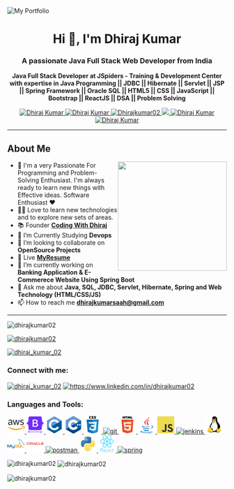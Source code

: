 ![My Portfolio](https://github.com/user-attachments/assets/487dfc08-4c02-409f-9e77-dffa217452ee)
<h1 align="center">Hi 👋, I'm Dhiraj Kumar</h1>
<h3 align="center">A passionate Java Full Stack Web Developer from India</h3>
<p align="center"><b>Java Full Stack Developer at JSpiders - Training & Development Center with expertise in Java Programming || JDBC || Hibernate || Servlet || JSP || Spring Framework || Oracle SQL || HTML5 || CSS || JavaScript || Bootstrap || ReactJS || DSA || Problem Solving</b></p>
<!-- <img align="right" alt="Coding" width="400" src="https://cdn.dribbble.com/users/1162077/screenshots/3848914/programmer.gif"> -->

<p align="center">  
    <a href="https://www.youtube.com/@CodingWithDhiraj" target="_blank">
  <img src="https://img.shields.io/badge/YouTube-FF0000?style=for-the-badge&logo=youtube&logoColor=white" alt="Dhiraj Kumar" />
 </a> 
 <a href="https://www.linkedin.com/in/dhirajkumar02/" target="_blank">
  <img src="https://img.shields.io/badge/LinkedIn-0077B5?style=for-the-badge&logo=linkedin&logoColor=white" alt="Dhiraj Kumar"/>
 </a>
 <a href="https://github.com/Dhirajkumar02" target="_blank">
  <img src="https://img.shields.io/badge/GitHub-181717?style=for-the-badge&logo=github&logoColor=white" alt="Dhirajkumar02" />
 </a>
 <a href="https://x.com/Dhiraj_kumar_02" target="_blank">
  <img src="https://img.shields.io/badge/Twitter-1DA1F2?style=for-the-badge&logo=twitter&logoColor=white" />
 </a>
 <a href="https://www.instagram.com/er.dhirajkumargupta/" target="_blank">
  <img src="https://img.shields.io/badge/Instagram-fe4164?style=for-the-badge&logo=instagram&logoColor=white" alt="Dhiraj Kumar" />
<!--  </a> 
    <a href="" target="blank">
  <img src="https://img.shields.io/badge/Topmate-009933?style=for-the-badge&logo=appveyor&logoColor=white" alt="Topmate" />
 </a> -->
   <a href="mailto:dhirajkumarsaah@gmail.com" target="_blank">
  <img src="https://img.shields.io/badge/Email-D14836?style=for-the-badge&logo=gmail&logoColor=white" alt="Dhiraj Kumar" />
 </a> 
</p>

---
## About Me
 <!-- <a><img align="right" src="MyLCGoldBedge.gif" width="350" height="240" /></a> -->
<a><img align="right" src="https://assets.leetcode.com/static_assets/marketing/2024.gif" width="250" height="250" /></a>
- 🥋 I'm a very Passionate For Programming and Problem-Solving Enthusiast. I'm always ready to learn new things with Effective ideas. Software Enthusiast ❤️
- 👨‍💻 Love to learn new technologies and to explore new sets of areas.
- 📚 Founder <b>[**Coding With Dhiraj**](https://www.linkedin.com/in/dhirajkumar02/)</b>
- 📘 I’m Currently Studying **Devops**
  <!-- - 📘 I’m Currently learning **𝐌𝐄𝐑𝐍 𝐒𝐭𝐚𝐜𝐤 𝐃𝐞𝐯𝐞𝐥𝐨𝐩𝐞𝐦𝐞𝐧𝐭** -->
- 👯 I’m looking to collaborate on **OpenSource Projects**
- 📔 Live [**MyResume**](https://dhirajkumar02.github.io/My-Portfolio/)
- 🔭 I’m currently working on **Banking Application & E-Commerece Website Using Spring Boot**
  <!-- - 🌱 I’m currently learning **Spring Boot and React** -->
- 💬 Ask me about **Java, SQL, JDBC, Servlet, Hibernate, Spring and Web Technology (HTML/CSS/JS)**
- 📫 How to reach me **dhirajkumarsaah@gmail.com**

---

<p align="left"> <img src="https://komarev.com/ghpvc/?username=dhirajkumar02&label=Profile%20views&color=0e75b6&style=flat" alt="dhirajkumar02" /> </p>

<p align="left"> <a href="https://github.com/ryo-ma/github-profile-trophy"><img src="https://github-profile-trophy.vercel.app/?username=dhirajkumar02" alt="dhirajkumar02" /></a> </p>

<p align="left"> <a href="https://twitter.com/dhiraj_kumar_02" target="blank"><img src="https://img.shields.io/twitter/follow/dhiraj_kumar_02?logo=twitter&style=for-the-badge" alt="dhiraj_kumar_02" /></a> </p>


<h3 align="left">Connect with me:</h3>
<p align="left">
<a href="https://twitter.com/dhiraj_kumar_02" target="blank"><img align="center" src="https://raw.githubusercontent.com/rahuldkjain/github-profile-readme-generator/master/src/images/icons/Social/twitter.svg" alt="dhiraj_kumar_02" height="30" width="40" /></a>
<a href="https://www.linkedin.com/in/dhirajkumar02/" target="blank"><img align="center" src="https://raw.githubusercontent.com/rahuldkjain/github-profile-readme-generator/master/src/images/icons/Social/linked-in-alt.svg" alt="https://www.linkedin.com/in/dhirajkumar02" height="30" width="40" /></a>
</p>

<h3 align="left">Languages and Tools:</h3>
<p align="left"> <a href="https://aws.amazon.com" target="_blank" rel="noreferrer"> <img src="https://raw.githubusercontent.com/devicons/devicon/master/icons/amazonwebservices/amazonwebservices-original-wordmark.svg" alt="aws" width="40" height="40"/> </a> <a href="https://getbootstrap.com" target="_blank" rel="noreferrer"> <img src="https://raw.githubusercontent.com/devicons/devicon/master/icons/bootstrap/bootstrap-plain-wordmark.svg" alt="bootstrap" width="40" height="40"/> </a> <a href="https://www.cprogramming.com/" target="_blank" rel="noreferrer"> <img src="https://raw.githubusercontent.com/devicons/devicon/master/icons/c/c-original.svg" alt="c" width="40" height="40"/> </a> <a href="https://www.w3schools.com/cpp/" target="_blank" rel="noreferrer"> <img src="https://raw.githubusercontent.com/devicons/devicon/master/icons/cplusplus/cplusplus-original.svg" alt="cplusplus" width="40" height="40"/> </a> <a href="https://www.w3schools.com/css/" target="_blank" rel="noreferrer"> <img src="https://raw.githubusercontent.com/devicons/devicon/master/icons/css3/css3-original-wordmark.svg" alt="css3" width="40" height="40"/> </a> <a href="https://git-scm.com/" target="_blank" rel="noreferrer"> <img src="https://www.vectorlogo.zone/logos/git-scm/git-scm-icon.svg" alt="git" width="40" height="40"/> </a> <a href="https://www.w3.org/html/" target="_blank" rel="noreferrer"> <img src="https://raw.githubusercontent.com/devicons/devicon/master/icons/html5/html5-original-wordmark.svg" alt="html5" width="40" height="40"/> </a> <a href="https://www.java.com" target="_blank" rel="noreferrer"> <img src="https://raw.githubusercontent.com/devicons/devicon/master/icons/java/java-original.svg" alt="java" width="40" height="40"/> </a> <a href="https://developer.mozilla.org/en-US/docs/Web/JavaScript" target="_blank" rel="noreferrer"> <img src="https://raw.githubusercontent.com/devicons/devicon/master/icons/javascript/javascript-original.svg" alt="javascript" width="40" height="40"/> </a> <a href="https://www.jenkins.io" target="_blank" rel="noreferrer"> <img src="https://www.vectorlogo.zone/logos/jenkins/jenkins-icon.svg" alt="jenkins" width="40" height="40"/> </a> <a href="https://www.linux.org/" target="_blank" rel="noreferrer"> <img src="https://raw.githubusercontent.com/devicons/devicon/master/icons/linux/linux-original.svg" alt="linux" width="40" height="40"/> </a> <a href="https://www.mysql.com/" target="_blank" rel="noreferrer"> <img src="https://raw.githubusercontent.com/devicons/devicon/master/icons/mysql/mysql-original-wordmark.svg" alt="mysql" width="40" height="40"/> </a> <a href="https://www.oracle.com/" target="_blank" rel="noreferrer"> <img src="https://raw.githubusercontent.com/devicons/devicon/master/icons/oracle/oracle-original.svg" alt="oracle" width="40" height="40"/> </a> <a href="https://postman.com" target="_blank" rel="noreferrer"> <img src="https://www.vectorlogo.zone/logos/getpostman/getpostman-icon.svg" alt="postman" width="40" height="40"/> </a> <a href="https://www.python.org" target="_blank" rel="noreferrer"> <img src="https://raw.githubusercontent.com/devicons/devicon/master/icons/python/python-original.svg" alt="python" width="40" height="40"/> </a> <a href="https://reactjs.org/" target="_blank" rel="noreferrer"> <img src="https://raw.githubusercontent.com/devicons/devicon/master/icons/react/react-original-wordmark.svg" alt="react" width="40" height="40"/> </a> <a href="https://spring.io/" target="_blank" rel="noreferrer"> <img src="https://www.vectorlogo.zone/logos/springio/springio-icon.svg" alt="spring" width="40" height="40"/> </a> </p>

<p><img align="left" src="https://github-readme-stats.vercel.app/api/top-langs?username=dhirajkumar02&show_icons=true&locale=en&layout=compact" alt="dhirajkumar02" /></p>

<p>&nbsp;<img align="center" src="https://github-readme-stats.vercel.app/api?username=dhirajkumar02&show_icons=true&locale=en" alt="dhirajkumar02" /></p>

<p><img align="center" src="https://github-readme-streak-stats.herokuapp.com/?user=dhirajkumar02&" alt="dhirajkumar02" /></p>
